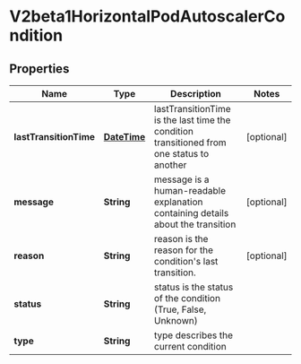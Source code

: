 
# V2beta1HorizontalPodAutoscalerCondition

## Properties
Name | Type | Description | Notes
------------ | ------------- | ------------- | -------------
**lastTransitionTime** | [**DateTime**](DateTime.md) | lastTransitionTime is the last time the condition transitioned from one status to another |  [optional]
**message** | **String** | message is a human-readable explanation containing details about the transition |  [optional]
**reason** | **String** | reason is the reason for the condition&#39;s last transition. |  [optional]
**status** | **String** | status is the status of the condition (True, False, Unknown) | 
**type** | **String** | type describes the current condition | 



